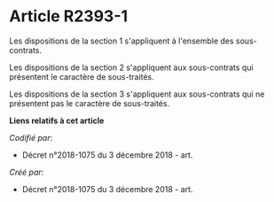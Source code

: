 # Article R2393-1

Les dispositions de la section 1 s'appliquent à l'ensemble des sous-contrats.

Les dispositions de la section 2 s'appliquent aux sous-contrats qui présentent le caractère de sous-traités.

Les dispositions de la section 3 s'appliquent aux sous-contrats qui ne présentent pas le caractère de sous-traités.

**Liens relatifs à cet article**

_Codifié par_:

  - Décret n°2018-1075 du 3 décembre 2018 - art.

_Créé par_:

  - Décret n°2018-1075 du 3 décembre 2018 - art.

